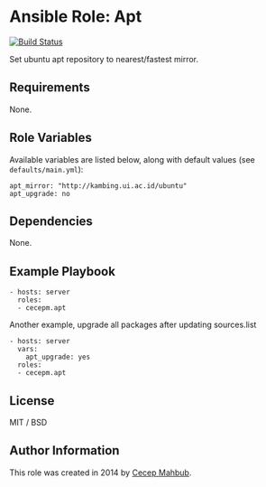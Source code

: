 # Ansible Role: Apt

[![Build Status](https://travis-ci.org/cecepm/ansible-role-apt.svg?branch=master)](https://travis-ci.org/cecepm/ansible-role-apt)

Set ubuntu apt repository to nearest/fastest mirror.

## Requirements

None.

## Role Variables

Available variables are listed below, along with default values (see `defaults/main.yml`):

    apt_mirror: "http://kambing.ui.ac.id/ubuntu"
    apt_upgrade: no

## Dependencies

None.

## Example Playbook

    - hosts: server
      roles:
      - cecepm.apt

Another example, upgrade all packages after updating sources.list

    - hosts: server
      vars:
        apt_upgrade: yes
      roles:
      - cecepm.apt

## License

MIT / BSD

## Author Information

This role was created in 2014 by [Cecep Mahbub](http://ngadimin.org/).
